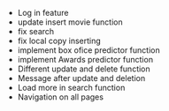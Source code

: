 - Log in feature
- update insert movie function
- fix search
- fix local copy inserting
- implement box ofice predictor function
- implement Awards predictor function
- Different update and delete function
- Message after update and deletion
- Load more in search function
- Navigation on all pages
